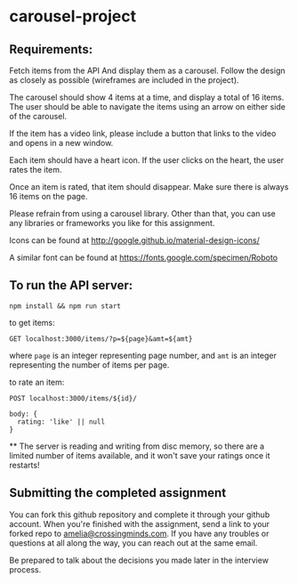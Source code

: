 # carousel-project

## Requirements:

Fetch items from the API And display them as a carousel. Follow the
design as closely as possible (wireframes are included in the project).

The carousel should show 4 items at a time, and display a total of 16
items. The user should be able to navigate the items using an arrow on
either side of the carousel.

If the item has a video link, please include a button that links to the
video and opens in a new window.

Each item should have a heart icon. If the user clicks on the heart, the user
rates the item.

Once an item is rated, that item should disappear. Make sure there is always 16
items on the page.

Please refrain from using a carousel library. Other than that, you can
use any libraries or frameworks you like for this assignment.

Icons can be found at http://google.github.io/material-design-icons/

A similar font can be found at https://fonts.google.com/specimen/Roboto

## To run the API server:

`npm install && npm run start`

to get items:

`GET localhost:3000/items/?p=${page}&amt=${amt}`

where `page` is an integer representing page number, and `amt` is an integer
representing the number of items per page.

to rate an item:

`POST localhost:3000/items/${id}/`

```
body: {
  rating: 'like' || null
}
```

** The server is reading and writing from disc memory, so there are a limited
number of items available, and it won't save your ratings once it restarts!


## Submitting the completed assignment

You can fork this github repository and complete it through your github
account. When you're finished with the assignment, send a link to your
forked repo to amelia@crossingminds.com. If you have any troubles or
questions at all along the way, you can reach out at the same email.

Be prepared to talk about the decisions you made later in the interview process.
